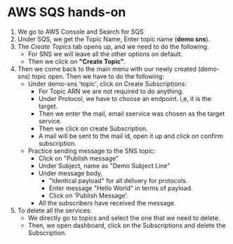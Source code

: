 <h1>AWS SQS hands-on</h1>  
<ol>
  <li>We go to AWS Console and Search for SQS</li>
  <li>Under SQS, we get the Topic Name, Enter topic name (<b>demo sns</b>). </li>

  <li>The <i>Create Topics</i> tab opens up, and we need to do the following.
    <ul>
      <li>For SNS we will leave all the other options on default.</li>
      <li>Then we click on <b>"Create Topic"</b>.</li>
    </ul>
  </li>

  <li> Then we come back to the main menu with our newly created (demo-sns) topic open. Then we have to do the following: 
    <ul>
      <li>Under demo-sns 'topic', click on Create Subscriptions:
        <ul>
          <li>For Topic ARN we are not required to do anything.</li>
          <li>Under Protocol, we have to choose an endpoint. i,e, it is the target.</li>
          <li>Then we enter the mail, email sservice was chosen as the target service.</li>
          <li>Then we click on create Subscription.</li>
          <li>A mail will be sent to the mail id, open it up and click on confirm subscription.</li>
        </ul>
      </li>
      <li>Practice sending message to the SNS topic: 
        <ul>
          <li>Click on "Publish message"</li>
          <li>Under Subject, name as "Demo Subject Line"</li>
          <li>Under message body,
            <ul>
              <li>"Identical payload" for all delivery for protocols.</li>
              <li>Enter message "Hello World" in terms of payload.</li>
              <li>Click on 'Publish Message'.</li>
            </ul>
          </li>
          <li>All the subscribers have received the message.</li>
        </ul>
      </li>
    </ul>
  </li>
  <li>To delete all the services:
    <ul>
      <li>We directly go to topics and select the one that we need to delete.</li>
      <li>Then, we open dashboard, click on the Subscriptions and delete the Subscription. 
    </ul>
  </li>
</ol>
